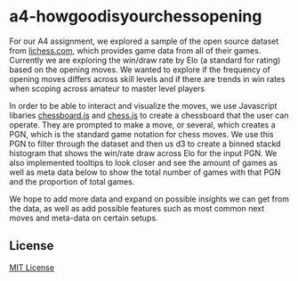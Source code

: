 # a4-howgoodisyourchessopening

For our A4 assignment, we explored a sample of the open source dataset from [lichess.com](https://database.lichess.org/), which provides game data from all of their games. Currently we are exploring the win/draw rate by Elo (a standard for rating) based on the opening moves. We wanted to explore if the frequency of opening moves differs across skill levels and if there are trends in win rates when scoping across amateur to master level players

In order to be able to interact and visualize the moves, we use Javascript libaries [chessboard.js](http://chessboardjs.com) and [chess.js](https://github.com/jhlywa/chess.js) to create a chessboard that the user can operate. They are prompted to make a move, or several, which creates a PGN, which is the standard game notation for chess moves. We use this PGN to filter through the dataset and then us d3 to create a binned stackd histogram that shows the win/rate draw across Elo for the input PGN. We also implemented tooltips to look closer and see the amount of games as well as meta data below to show the total number of games with that PGN and the proportion of total games.

We hope to add more data and expand on possible insights we can get from the data, as well as add possible features such as most common next moves and meta-data on certain setups.



## License

[MIT License](LICENSE.md)

[jQuery]:https://jquery.com/
[chessboardjs.com]:http://chessboardjs.com
[chess.js]:https://github.com/jhlywa/chess.js
